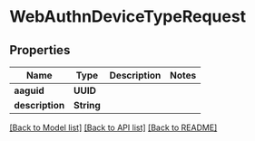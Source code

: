 # WebAuthnDeviceTypeRequest

## Properties
Name | Type | Description | Notes
------------ | ------------- | ------------- | -------------
**aaguid** | **UUID** |  | 
**description** | **String** |  | 

[[Back to Model list]](../README.md#documentation-for-models) [[Back to API list]](../README.md#documentation-for-api-endpoints) [[Back to README]](../README.md)


